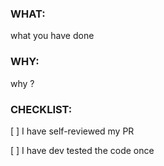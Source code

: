 ### WHAT:
what you have done

### WHY:
why ?

### CHECKLIST:

[ ] I have self-reviewed my PR

[ ] I have dev tested the code once

